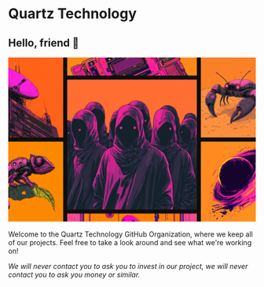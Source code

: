 # Quartz Technology

## Hello, friend 👋

![GitubIllu](https://raw.githubusercontent.com/quartz-technology/.github/refs/heads/main/.github/assets/ORG_ILLUSTRATION.png.png)

Welcome to the Quartz Technology GitHub Organization, where we keep all of our projects. Feel free to take a look around and see what we're working on!

*We will never contact you to ask you to invest in our project, we will never contact you to ask you money or similar.*
